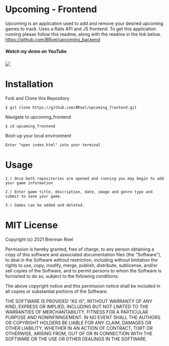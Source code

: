 # Upcoming - Frontend

Upcoming is an application used to add and remove your desired upcoming games to track.  Uses a Rails API and JS frontend.  To get this application running please follow this readme, along with the readme in the link below.
https://github.com/BRoel/upcoming_backend

##### Watch my demo on YouTube
<a href= 'https://www.youtube.com/watch?v=BrFE2qKmIj4' rel="nofollow"><img src= "https://img.shields.io/badge/YouTube-FF0000?style=for-the-badge&logo=youtube&logoColor=white" /></a>

# Installation

Fork and Clone this Repository
```
$ git clone https://github.com/BRoel/upcoming_frontend.git
```
Navigate to upcoming_frontend
```
$ cd upcoming_frontend
```
Boot-up your local environment
```
Enter "open index.html" into your terminal
```

# Usage
```
1.) Once both repositories are opened and running you may begin to add your game information
```
```
2.) Enter game title, description, date, image and genre type and submit to save your game.
```
```
3.) Games can be added and deleted.
```

# MIT License

Copyright (c) 2021 Brennan Roel

Permission is hereby granted, free of charge, to any person obtaining a copy
of this software and associated documentation files (the "Software"), to deal
in the Software without restriction, including without limitation the rights
to use, copy, modify, merge, publish, distribute, sublicense, and/or sell
copies of the Software, and to permit persons to whom the Software is
furnished to do so, subject to the following conditions:

The above copyright notice and this permission notice shall be included in all
copies or substantial portions of the Software.

THE SOFTWARE IS PROVIDED "AS IS", WITHOUT WARRANTY OF ANY KIND, EXPRESS OR
IMPLIED, INCLUDING BUT NOT LIMITED TO THE WARRANTIES OF MERCHANTABILITY,
FITNESS FOR A PARTICULAR PURPOSE AND NONINFRINGEMENT. IN NO EVENT SHALL THE
AUTHORS OR COPYRIGHT HOLDERS BE LIABLE FOR ANY CLAIM, DAMAGES OR OTHER
LIABILITY, WHETHER IN AN ACTION OF CONTRACT, TORT OR OTHERWISE, ARISING FROM,
OUT OF OR IN CONNECTION WITH THE SOFTWARE OR THE USE OR OTHER DEALINGS IN THE
SOFTWARE.
